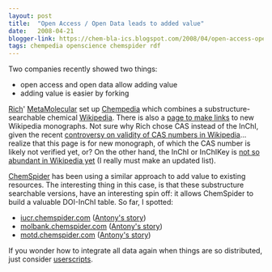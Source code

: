 ```yaml
---
layout: post
title:  "Open Access / Open Data leads to added value"
date:   2008-04-21
blogger-link: https://chem-bla-ics.blogspot.com/2008/04/open-access-open-data-leads-to-added.html
tags: chempedia openscience chemspider rdf
---
```


Two companies recently showed two things:

* open access and open data allow adding value
* adding value is easier by forking

[Rich](http://depth-first.com/)' [MetaMolecular](http://metamolecular.com/) set up [Chempedia](http://depth-first.com/articles/2008/04/17/user-created-compound-monographs-on-chempedia-net-open-sourcing-the-collation-and-indexing-of-chemical-information)
which combines a substructure-searchable chemical [Wikipedia](http://wikipedia.org/). There is also a
[page to make links](http://chempedia.net/articles/new) to new Wikipedia monographs. Not sure why Rich chose CAS instead of the InChI,
given the recent [controversy on validity of CAS numbers in Wikipedia](http://chem-bla-ics.blogspot.com/2008/03/chemical-object-identifier-or-freedom.html)...
realize that this page is for new monograph, of which the CAS number is likely not verified yet, or? On the other hand, the InChI or InChIKey is
[not so abundant in Wikipedia yet](http://chem-bla-ics.blogspot.com/2007/11/molecules-in-wikipedia-without-inchis-3.html) (I really must make an updated list).

[ChemSpider](http://www.chemspider.com/) has been using a similar approach to add value to existing resources. The interesting thing in
this case, is that these substructure searchable versions, have an interesting spin off: it allows ChemSpider to build a valuable
DOI-InChI table. So far, I spotted:

* [iucr.chemspider.com](http://iucr.chemspider.com/) ([Antony's story](http://www.chemspider.com/blog/chemspider-rolls-out-website-connected-to-international-union-of-crystallography.html))
* [molbank.chemspider.com](http://molbank.chemspider.com/) ([Antony's story](http://www.chemspider.com/blog/one-more-dedicated-chemspider-website-molbank.html))
* [motd.chemspider.com](https://chem-bla-ics.blogspot.com/2008/04/motd.chemspider.com) ([Antony's story](http://www.chemspider.com/blog/dedicated-search-pages-for-subsets-of-data.html))

If you wonder how to integrate all data again when things are so distributed, just consider
[userscripts](http://chem-bla-ics.blogspot.com/2007/12/christmas-presents.html).
